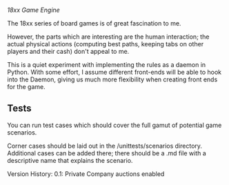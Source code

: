 *18xx Game Engine*

The 18xx series of board games is of great fascination to me.  

However, the parts which are interesting are the human interaction; 
the actual physical actions (computing best paths, keeping tabs on other players and their cash) don't appeal to me.

This is a quiet experiment with implementing the rules as a daemon in Python. 
With some effort, I assume different front-ends will be able to hook into the Daemon, giving us much more flexibility
when creating front ends for the game.

Tests
-----
You can run test cases which should cover the full gamut of potential game scenarios.  

Corner cases should be laid out in the /unittests/scenarios directory.  
Additional cases can be added there; there should be a .md file with a descriptive name that explains the scenario.

 

Version History:
0.1: Private Company auctions enabled